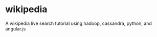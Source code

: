 wikipedia
=========

A wikipedia live search tutorial using hadoop, cassandra, python, and angular.js
